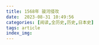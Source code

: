 ```yaml
---
title: 1568年 骏河侵攻
date:  2023-08-31 10:49:56
categories: [阅读,全历史,历史,日本史]
tags: article
index_img: 
---
```


